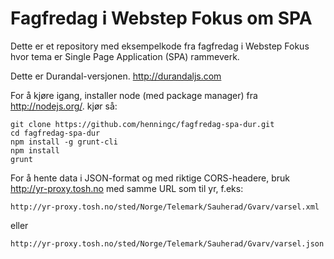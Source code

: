# Fagfredag i Webstep Fokus om SPA

Dette er et repository med eksempelkode fra fagfredag i Webstep Fokus hvor tema er Single Page Application (SPA) rammeverk.

Dette er Durandal-versjonen. http://durandaljs.com


For å kjøre igang, installer node (med package manager) fra http://nodejs.org/.
kjør så: 

```
git clone https://github.com/henningc/fagfredag-spa-dur.git
cd fagfredag-spa-dur
npm install -g grunt-cli
npm install
grunt
```

For å hente data i JSON-format og med riktige CORS-headere, bruk http://yr-proxy.tosh.no med samme URL som til yr, f.eks:

```
http://yr-proxy.tosh.no/sted/Norge/Telemark/Sauherad/Gvarv/varsel.xml
```
eller 
```
http://yr-proxy.tosh.no/sted/Norge/Telemark/Sauherad/Gvarv/varsel.json
```